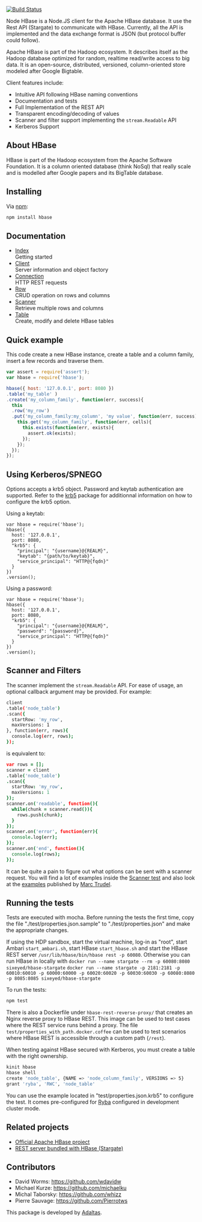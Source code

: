
[![Build Status](https://secure.travis-ci.org/adaltas/node-hbase.png)](http://travis-ci.org/adaltas/node-hbase)

Node HBase is a Node.JS client for the Apache HBase database. It use the Rest
API (Stargate) to communicate with HBase. Currently, all the API is implemented
and the data exchange format is JSON (but protocol buffer could follow).

Apache HBase is part of the Hadoop ecosystem. It describes itself as the Hadoop
database optimized for random, realtime read/write access to big data. It is an
open-source, distributed, versioned, column-oriented store modeled after Google
Bigtable.

Client features include:

*   Intuitive API following HBase naming conventions
*   Documentation and tests
*   Full Implementation of the REST API
*   Transparent encoding/decoding of values
*   Scanner and filter support implementing the `stream.Readable` API
*   Kerberos Support

## About HBase

HBase is part of the Hadoop ecosystem from the Apache Software Foundation. It 
is a column oriented database (think NoSql) that really scale and is modelled 
after Google papers and its BigTable database.

## Installing

Via [npm](http://github.com/isaacs/npm):

```bash
npm install hbase
```

## Documentation

* [Index](./blob/master/doc/index.coffee.md)   
  Getting started
* [Client](./blob/master/doc/client.coffee.md)   
  Server information and object factory
* [Connection](./blob/master/doc/connect.coffee.md)   
  HTTP REST requests
* [Row](./blob/master/doc/row.coffee.md)   
  CRUD operation on rows and columns
* [Scanner](./blob/master/doc/scanner.coffee.md)   
  Retrieve multiple rows and columns
* [Table](./blob/master/doc/table.coffee.md)   
  Create, modify and delete HBase tables

## Quick example

This code create a new HBase instance, create a table and a column family,
insert a few records and traverse them.

```javascript
var assert = require('assert');
var hbase = require('hbase');

hbase({ host: '127.0.0.1', port: 8080 })
.table('my_table' )
.create('my_column_family', function(err, success){
  this
  .row('my_row')
  .put('my_column_family:my_column', 'my value', function(err, success){
    this.get('my_column_family', function(err, cells){
      this.exists(function(err, exists){
        assert.ok(exists);
      });
    });
  });
});
```

## Using Kerberos/SPNEGO

Options accepts a krb5 object. Password and keytab authentication are supported. 
Refer to the [krb5] package for additionnal information on how to configure the
krb5 option.

Using a keytab:

```
var hbase = require('hbase');
hbase({
  host: '127.0.0.1',
  port: 8080,
  "krb5": {
    "principal": "{username}@{REALM}",
    "keytab": "{path/to/keytab}",
    "service_principal": "HTTP@{fqdn}"
  }
})
.version();
```

Using a password:

```
var hbase = require('hbase');
hbase({
  host: '127.0.0.1',
  port: 8080,
  "krb5": {
    "principal": "{username}@{REALM}",
    "password": "{password}",
    "service_principal": "HTTP@{fqdn}"
  }
})
.version();
```

## Scanner and Filters

The scanner implement the `stream.Readable` API. For ease of usage, an optional
callback argument may be provided. For example:

```bash
client
.table('node_table')
.scan({
  startRow: 'my_row',
  maxVersions: 1
}, function(err, rows){
  console.log(err, rows);
});
```

is equivalent to:

```coffee
var rows = [];
scanner = client
.table('node_table')
.scan({
  startRow: 'my_row',
  maxVersions: 1
});
scanner.on('readable', function(){
  while(chunk = scanner.read()){
    rows.push(chunk);
  }
});
scanner.on('error', function(err){
  console.log(err);
});
scanner.on('end', function(){
  console.log(rows);
});
```

It can be quite a pain to figure out what options can be sent
with a scanner request. You will find a lot of examples inside the 
[Scanner test][scanner] and also look at the [examples][mt_samples] published by
[Marc Trudel][mt_home].

## Running the tests

Tests are executed with mocha. Before running the tests the first time, copy the
file "./test/properties.json.sample" to "./test/properties.json" and make the
appropriate changes.

If using the HDP sandbox, start the virtual machine, log-in as "root", start
Ambari `start_ambari.sh`, start HBase `start_hbase.sh` and start the HBase REST
server `/usr/lib/hbase/bin/hbase rest -p 60080`.
Otherwise you can run HBase in locally with 
`docker run --name stargate --rm -p 60080:8080 sixeyed/hbase-stargate`
`docker run --name stargate -p 2181:2181 -p 60010:60010 -p 60000:60000 -p 60020:60020 -p 60030:60030 -p 60080:8080 -p 8085:8085 sixeyed/hbase-stargate`

To run the tests:

```bash
npm test
```

There is also a Dockerfile under `hbase-rest-reverse-proxy/` that creates an Nginx reverse proxy to HBase REST. This image can be used to test cases where the REST service runs behind a proxy. The file `test/properties_with_path.docker.coffee` can be used to test scenarios where HBase REST is accessible through a custom path (`/rest`).

When testing against HBase secured with Kerberos, you must create a table with
the right ownership.

```bash
kinit hbase
hbase shell
create 'node_table', {NAME => 'node_column_family', VERSIONS => 5}
grant 'ryba', 'RWC', 'node_table'
```

You can use the example located in "test/properties.json.krb5" to configure the
test. It comes pre-configured for [Ryba] configured in development cluster mode.

## Related projects

*   [Official Apache HBase project](http://hbase.apache.org)
*   [REST server bundled with HBase (Stargate)](https://wiki.apache.org/hadoop/Hbase/Stargate)

## Contributors

*   David Worms: <https://github.com/wdavidw>
*   Michael Kurze: <https://github.com/michaelku>
*   Michal Taborsky: <https://github.com/whizz>
*   Pierre Sauvage: <https://github.com/Pierrotws>

This package is developed by [Adaltas](http://www.adaltas.com).

[ryba]: https://github.com/ryba-io/ryba
[scanner]: https://github.com/adaltas/node-hbase/blob/master/test/scanner.coffee
[mt_samples]: https://gist.github.com/3979381
[mt_home]: https://github.com/stelcheck
[krb5]: https://github.com/adaltas/node-krb5
